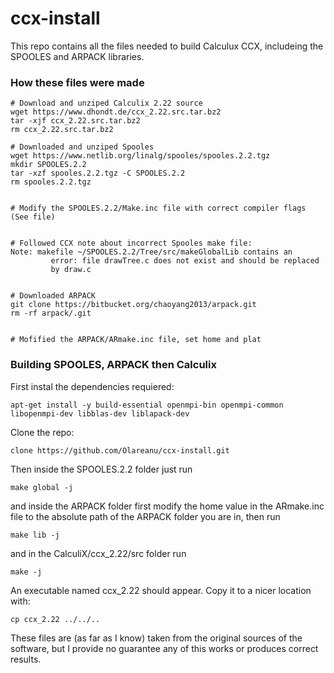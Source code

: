 # ccx-install

This repo contains all the files needed to build Calculux CCX, includeing the SPOOLES and ARPACK libraries.


### How these files were made

```
# Download and unziped Calculix 2.22 source
wget https://www.dhondt.de/ccx_2.22.src.tar.bz2
tar -xjf ccx_2.22.src.tar.bz2
rm ccx_2.22.src.tar.bz2

# Downloaded and unziped Spooles
wget https://www.netlib.org/linalg/spooles/spooles.2.2.tgz
mkdir SPOOLES.2.2
tar -xzf spooles.2.2.tgz -C SPOOLES.2.2
rm spooles.2.2.tgz


# Modify the SPOOLES.2.2/Make.inc file with correct compiler flags (See file)


# Followed CCX note about incorrect Spooles make file:
Note: makefile ~/SPOOLES.2.2/Tree/src/makeGlobalLib contains an
         error: file drawTree.c does not exist and should be replaced
         by draw.c


# Downloaded ARPACK
git clone https://bitbucket.org/chaoyang2013/arpack.git
rm -rf arpack/.git


# Mofified the ARPACK/ARmake.inc file, set home and plat

```


### Building SPOOLES, ARPACK then Calculix

First instal the dependencies requiered:
```
apt-get install -y build-essential openmpi-bin openmpi-common libopenmpi-dev libblas-dev liblapack-dev
```
Clone the repo:
```
clone https://github.com/Olareanu/ccx-install.git
```

Then inside the SPOOLES.2.2 folder just run
```
make global -j
```
and inside the ARPACK folder first modify the home value in the ARmake.inc file to the absolute path of the ARPACK folder you are in, then run
```
make lib -j
```
and in the CalculiX/ccx_2.22/src folder run
```
make -j
```
An executable named ccx_2.22 should appear. Copy it to a nicer location with:
```
cp ccx_2.22 ../../..
```




These files are (as far as I know) taken from the original sources of the software, but I provide no guarantee any of this works or produces correct results.